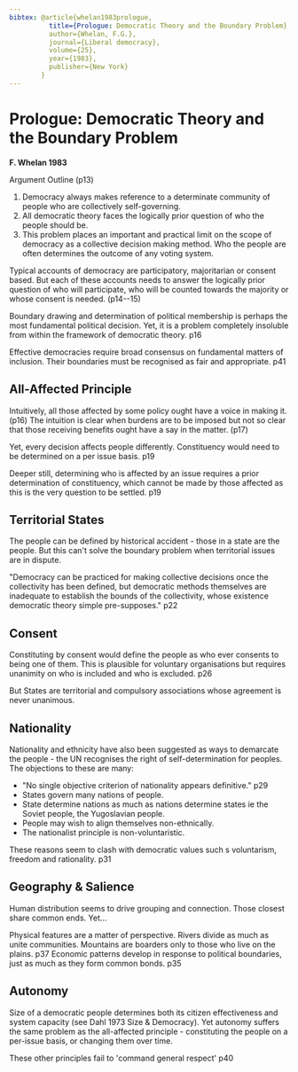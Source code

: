 ```yaml
---
bibtex: @article{whelan1983prologue,
          title={Prologue: Democratic Theory and the Boundary Problem},
          author={Whelan, F.G.},
          journal={Liberal democracy},
          volume={25},
          year={1983},
          publisher={New York}
        }
---
```

# Prologue: Democratic Theory and the Boundary Problem

__F. Whelan 1983__

Argument Outline (p13)

1. Democracy always makes reference to a determinate community of people who are collectively self-governing. 
2. All democratic theory faces the logically prior question of who the people should be.
3. This problem places an important and practical limit on the scope of democracy as a collective decision making method. Who the people are often determines the outcome of any voting system.

Typical accounts of democracy are participatory, majoritarian or consent based.  But each of these accounts needs to answer the logically prior question of who will participate, who will be counted towards the majority or whose consent is needed. (p14--15)

Boundary drawing and determination of political membership is perhaps the most fundamental political decision. Yet, it is a problem completely insoluble from within the framework of democratic theory. p16

Effective democracies require broad consensus on fundamental matters of inclusion. Their boundaries must be recognised as fair and appropriate. p41

## All-Affected Principle

Intuitively, all those affected by some policy ought have a voice in making it. (p16) The intuition is clear when burdens are to be imposed but not so clear that those receiving benefits ought have a say in the matter. (p17)

Yet, every decision affects people differently. Constituency would need to be determined on a per issue basis. p19

Deeper still, determining who is affected by an issue requires a prior determination of constituency, which cannot be made by those affected as this is the very question to be settled. p19

## Territorial States

The people can be defined by historical accident - those in a state are the people. But this can't solve the boundary problem when territorial issues are in dispute.

"Democracy can be practiced for making collective decisions once the collectivity has been defined, but democratic methods themselves are inadequate to establish the bounds of the collectivity, whose existence democratic theory simple pre-supposes." p22

## Consent

Constituting by consent would define the people as who ever consents to being one of them.  This is plausible for voluntary organisations but requires unanimity on who is included and who is excluded. p26

But States are territorial and compulsory associations whose agreement is never unanimous. 

## Nationality

Nationality and ethnicity have also been suggested as ways to demarcate the people - the UN recognises the right of self-determination for peoples.  The objections to these are many:

- "No single objective criterion of nationality appears definitive." p29
- States govern many nations of people.
- State determine nations as much as nations determine states ie the Soviet people, the Yugoslavian people.
- People may wish to align themselves non-ethnically.
- The nationalist principle is non-voluntaristic. 

These reasons seem to clash with democratic values such s voluntarism, freedom and rationality. p31

## Geography & Salience

Human distribution seems to drive grouping and connection. Those closest share common ends. Yet...

Physical features are a matter of perspective. Rivers divide as much as unite communities. Mountains are boarders only to those who live on the plains. p37
Economic patterns develop in response to political boundaries, just as much as they form common bonds. p35

## Autonomy

Size of a democratic people determines both its citizen effectiveness and system capacity (see Dahl 1973 Size & Democracy).  Yet autonomy suffers the same problem as the all-affected principle - constituting the people on a per-issue basis, or changing them over time.

These other principles fail to 'command general respect' p40



